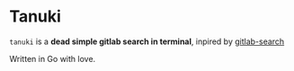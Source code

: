 # Tanuki

`tanuki` is a **dead simple gitlab search in terminal**, inpired by [gitlab-search](https://github.com/phillipj/gitlab-search)

Written in Go with love.
